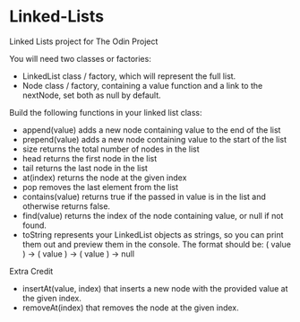 # Linked-Lists
 Linked Lists project for The Odin Project


 You will need two classes or factories:

 * LinkedList class / factory, which will represent the full list.
 * Node class / factory, containing a value function and a link to the nextNode, set both as null by default.

Build the following functions in your linked list class:

 * append(value) adds a new node containing value to the end of the list
 * prepend(value) adds a new node containing value to the start of the list
 * size returns the total number of nodes in the list
 * head returns the first node in the list
 * tail returns the last node in the list
 * at(index) returns the node at the given index
 * pop removes the last element from the list
 * contains(value) returns true if the passed in value is in the list and otherwise returns false.
 * find(value) returns the index of the node containing value, or null if not found.
 * toString represents your LinkedList objects as strings, so you can print them out and preview them in the console. The format should be: ( value ) -> ( value ) -> ( value ) -> null

Extra Credit

 * insertAt(value, index) that inserts a new node with the provided value at the given index.
 * removeAt(index) that removes the node at the given index.